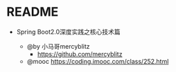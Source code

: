 # README


- Spring Boot2.0深度实践之核心技术篇
    
    - @by 小马哥mercyblitz
        - https://github.com/mercyblitz
    - @mooc https://coding.imooc.com/class/252.html
